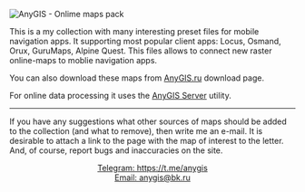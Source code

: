 ![AnyGIS - Onlime maps pack](https://github.com/nnngrach/AnyGIS_maps/raw/master/AnyGIS_logo_and_text.png)


This is a my collection with many interesting preset files for mobile navigation apps. It supporting most popular client apps: Locus, Osmand, Orux, GuruMaps, Alpine Quest. This files allows to connect new raster online-maps to moblie navigation apps.

You can also download these maps from [AnyGIS.ru](https://anygis.ru/Web/Html/Download_ru) download page.

For online data processing it uses the [AnyGIS Server](https://github.com/nnngrach/AnyGIS_server) utility.


---

If you have any suggestions what other sources of maps should be added to the collection (and what to remove), then write me an e-mail. It is desirable to attach a link to the page with the map of interest to the letter. And, of course, report bugs and inaccuracies on the site.

<p align="center">
	<a href="https://t.me/anygis">Telegram: https://t.me/anygis</a> <br>
	<a href="mailto:anygis@bk.ru">Email: anygis@bk.ru</a> 
</p>

